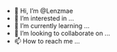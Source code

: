- 👋 Hi, I’m @Lenzmae
- 👀 I’m interested in ...
- 🌱 I’m currently learning ...
- 💞️ I’m looking to collaborate on ...
- 📫 How to reach me ...

<!---
Lenzmae/Lenzmae is a ✨ special ✨ repository because its `README.md` (this file) appears on your GitHub profile.
You can click the Preview link to take a look at your changes.
--->
